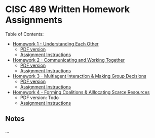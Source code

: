 # CISC 489 Written Homework Assignments

Table of Contents:

 - [Homework 1 - Understanding Each Other](cisc489_hw1_jvillemarette.docx)
   - [PDF version](cisc489_hw1_jvillemarette.pdf)
   - [Assignment Instructions](HW1-MAS-2022.pdf)
 - [Homework 2 - Communicating and Working Together](cisc489_hw2_jvillemarette.docx)
   - [PDF version](cisc489_hw2_jvillemarette.pdf)
   - [Assignment Instructions](HW2-MAS-2022.pdf)
 - [Homework 3 - Multiagent Interaction & Making Group Decisions](cisc489_hw3_jvillemarette.docx)
   - [PDF version](cisc489_hw3_jvillemarette.pdf)
   - [Assignment Instructions](HW3-MAS-2022.pdf)
 - [Homework 4 - Forming Coalitions & Alllocating Scarce Resources](cisc489_hw4_jvillemarette.docx)
   - PDF version: Todo
   - [Assignment Instructions](HW4-MAS-22.pdf)

## Notes

...
